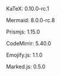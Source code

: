 KaTeX: 0.10.0-rc.1

Mermaid: 8.0.0-rc.8

Prismjs: 1.15.0

CodeMirrir: 5.40.0

Emojify.js: 1.1.0

Marked.js: 0.5.0